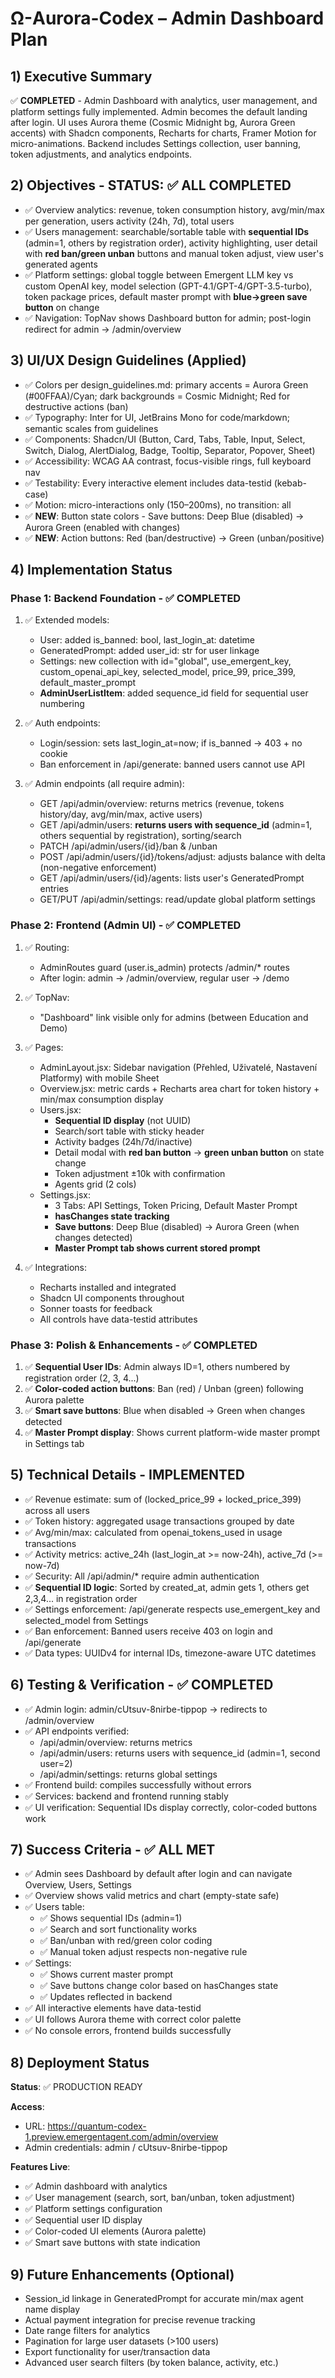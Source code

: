 # Ω-Aurora-Codex – Admin Dashboard Plan

## 1) Executive Summary
✅ **COMPLETED** - Admin Dashboard with analytics, user management, and platform settings fully implemented. Admin becomes the default landing after login. UI uses Aurora theme (Cosmic Midnight bg, Aurora Green accents) with Shadcn components, Recharts for charts, Framer Motion for micro-animations. Backend includes Settings collection, user banning, token adjustments, and analytics endpoints.

## 2) Objectives - STATUS: ✅ ALL COMPLETED
- ✅ Overview analytics: revenue, token consumption history, avg/min/max per generation, users activity (24h, 7d), total users
- ✅ Users management: searchable/sortable table with **sequential IDs** (admin=1, others by registration order), activity highlighting, user detail with **red ban/green unban** buttons and manual token adjust, view user's generated agents
- ✅ Platform settings: global toggle between Emergent LLM key vs custom OpenAI key, model selection (GPT-4.1/GPT-4/GPT-3.5-turbo), token package prices, default master prompt with **blue→green save button** on change
- ✅ Navigation: TopNav shows Dashboard button for admin; post-login redirect for admin → /admin/overview

## 3) UI/UX Design Guidelines (Applied)
- ✅ Colors per design_guidelines.md: primary accents = Aurora Green (#00FFAA)/Cyan; dark backgrounds = Cosmic Midnight; Red for destructive actions (ban)
- ✅ Typography: Inter for UI, JetBrains Mono for code/markdown; semantic scales from guidelines
- ✅ Components: Shadcn/UI (Button, Card, Tabs, Table, Input, Select, Switch, Dialog, AlertDialog, Badge, Tooltip, Separator, Popover, Sheet)
- ✅ Accessibility: WCAG AA contrast, focus-visible rings, full keyboard nav
- ✅ Testability: Every interactive element includes data-testid (kebab-case)
- ✅ Motion: micro-interactions only (150–200ms), no transition: all
- ✅ **NEW**: Button state colors - Save buttons: Deep Blue (disabled) → Aurora Green (enabled with changes)
- ✅ **NEW**: Action buttons: Red (ban/destructive) → Green (unban/positive)

## 4) Implementation Status

### Phase 1: Backend Foundation - ✅ COMPLETED
1. ✅ Extended models:
   - User: added is_banned: bool, last_login_at: datetime
   - GeneratedPrompt: added user_id: str for user linkage
   - Settings: new collection with id="global", use_emergent_key, custom_openai_api_key, selected_model, price_99, price_399, default_master_prompt
   - **AdminUserListItem**: added sequence_id field for sequential user numbering

2. ✅ Auth endpoints:
   - Login/session: sets last_login_at=now; if is_banned → 403 + no cookie
   - Ban enforcement in /api/generate: banned users cannot use API

3. ✅ Admin endpoints (all require admin):
   - GET /api/admin/overview: returns metrics (revenue, tokens history/day, avg/min/max, active users)
   - GET /api/admin/users: **returns users with sequence_id** (admin=1, others sequential by registration), sorting/search
   - PATCH /api/admin/users/{id}/ban & /unban
   - POST /api/admin/users/{id}/tokens/adjust: adjusts balance with delta (non-negative enforcement)
   - GET /api/admin/users/{id}/agents: lists user's GeneratedPrompt entries
   - GET/PUT /api/admin/settings: read/update global platform settings

### Phase 2: Frontend (Admin UI) - ✅ COMPLETED
1. ✅ Routing:
   - AdminRoutes guard (user.is_admin) protects /admin/* routes
   - After login: admin → /admin/overview, regular user → /demo

2. ✅ TopNav:
   - "Dashboard" link visible only for admins (between Education and Demo)

3. ✅ Pages:
   - AdminLayout.jsx: Sidebar navigation (Přehled, Uživatelé, Nastavení Platformy) with mobile Sheet
   - Overview.jsx: metric cards + Recharts area chart for token history + min/max consumption display
   - Users.jsx: 
     * **Sequential ID display** (not UUID)
     * Search/sort table with sticky header
     * Activity badges (24h/7d/inactive)
     * Detail modal with **red ban button** → **green unban button** on state change
     * Token adjustment ±10k with confirmation
     * Agents grid (2 cols)
   - Settings.jsx:
     * 3 Tabs: API Settings, Token Pricing, Default Master Prompt
     * **hasChanges state tracking**
     * **Save buttons**: Deep Blue (disabled) → Aurora Green (when changes detected)
     * **Master Prompt tab shows current stored prompt**

4. ✅ Integrations:
   - Recharts installed and integrated
   - Shadcn UI components throughout
   - Sonner toasts for feedback
   - All controls have data-testid attributes

### Phase 3: Polish & Enhancements - ✅ COMPLETED
1. ✅ **Sequential User IDs**: Admin always ID=1, others numbered by registration order (2, 3, 4...)
2. ✅ **Color-coded action buttons**: Ban (red) / Unban (green) following Aurora palette
3. ✅ **Smart save buttons**: Blue when disabled → Green when changes detected
4. ✅ **Master Prompt display**: Shows current platform-wide master prompt in Settings tab

## 5) Technical Details - IMPLEMENTED
- ✅ Revenue estimate: sum of (locked_price_99 + locked_price_399) across all users
- ✅ Token history: aggregated usage transactions grouped by date
- ✅ Avg/min/max: calculated from openai_tokens_used in usage transactions
- ✅ Activity metrics: active_24h (last_login_at >= now-24h), active_7d (>= now-7d)
- ✅ Security: All /api/admin/* require admin authentication
- ✅ **Sequential ID logic**: Sorted by created_at, admin gets 1, others get 2,3,4... in registration order
- ✅ Settings enforcement: /api/generate respects use_emergent_key and selected_model from Settings
- ✅ Ban enforcement: Banned users receive 403 on login and /api/generate
- ✅ Data types: UUIDv4 for internal IDs, timezone-aware UTC datetimes

## 6) Testing & Verification - ✅ COMPLETED
- ✅ Admin login: admin/cUtsuv-8nirbe-tippop → redirects to /admin/overview
- ✅ API endpoints verified:
  * /api/admin/overview: returns metrics
  * /api/admin/users: returns users with sequence_id (admin=1, second user=2)
  * /api/admin/settings: returns global settings
- ✅ Frontend build: compiles successfully without errors
- ✅ Services: backend and frontend running stably
- ✅ UI verification: Sequential IDs display correctly, color-coded buttons work

## 7) Success Criteria - ✅ ALL MET
- ✅ Admin sees Dashboard by default after login and can navigate Overview, Users, Settings
- ✅ Overview shows valid metrics and chart (empty-state safe)
- ✅ Users table: 
  * ✅ Shows sequential IDs (admin=1)
  * ✅ Search and sort functionality works
  * ✅ Ban/unban with red/green color coding
  * ✅ Manual token adjust respects non-negative rule
- ✅ Settings:
  * ✅ Shows current master prompt
  * ✅ Save buttons change color based on hasChanges state
  * ✅ Updates reflected in backend
- ✅ All interactive elements have data-testid
- ✅ UI follows Aurora theme with correct color palette
- ✅ No console errors, frontend builds successfully

## 8) Deployment Status
**Status**: ✅ PRODUCTION READY

**Access**:
- URL: https://quantum-codex-1.preview.emergentagent.com/admin/overview
- Admin credentials: admin / cUtsuv-8nirbe-tippop

**Features Live**:
- ✅ Admin dashboard with analytics
- ✅ User management (search, sort, ban/unban, token adjustment)
- ✅ Platform settings configuration
- ✅ Sequential user ID display
- ✅ Color-coded UI elements (Aurora palette)
- ✅ Smart save buttons with state indication

## 9) Future Enhancements (Optional)
- Session_id linkage in GeneratedPrompt for accurate min/max agent name display
- Actual payment integration for precise revenue tracking
- Date range filters for analytics
- Pagination for large user datasets (>100 users)
- Export functionality for user/transaction data
- Advanced user search filters (by token balance, activity, etc.)
